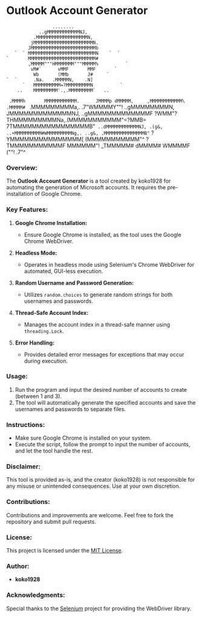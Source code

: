 
# Outlook Account Generator

                     ........
                ..gMMMMMMMMMMMMNJ,
              .MMMMMMMMMMMMMMMMMMMN,
             jMMMMMMMMMMMMMMMMMMMMMMN.
            JMMMMMMMMMMMMMMMMMMMMMMMMb
       `  ` MMMMMMMMMMMMMMMMMMMMMMMMMN    `  `
    `       MMMMMMMMMMMMMMMMMMMMMMMMM#
            ,MMMMM"""HMMMMMMM"""MMMMM%          `
             vM#`      vMMF       MMF       `
              Wb       (MMb       J#     `
    `  `      .Na.   .MMMMMN,    .N]
          `   MMMMMMMMMM=?MMMMMMMMMN          `
        ..    MMMMMMMMM'.,.MMMMMMMMM`   ..
   `  .MMMMh       MMMMMMMMMMMM.      JMMMMp
      dMMMMM,     ,MMMMMMMMMMMM\     .MMMMM#  `
    .MMMMMMMMMa,.  .7"WMMMMY""!  ..gMMMMMMMMN,
    JMMMMMMMMMMMMMNJ,        ..gMMMMMMMMMMMMMF
     ?WMM"?THMMMMMMMMMNa,.(MMMMMMMMMMM"=?MMB=
               7TMMMMMMMMMMMMMMMMB"`
                ..dMMMMMMMMMMMMNJ,
     .(g&, ..+MMMMMMMMMM#WMMMMMMMMMNg,. ..g&,
    .MMMMMMMMMMMMMMMB"`     ?YMMMMMMMMMMMMMMM[
    (MMMMMMMMMMM"^              ?TMMMMMMMMMMMF
      MMMMMM"!                      _TMMMMM#
      dMMMM#                          WMMMMF
       (""!                            .7"^

### Overview:

The **Outlook Account Generator** is a tool created by koko1928 for automating the generation of Microsoft accounts. It requires the pre-installation of Google Chrome.

### Key Features:

1. **Google Chrome Installation:**
   - Ensure Google Chrome is installed, as the tool uses the Google Chrome WebDriver.

2. **Headless Mode:**
   - Operates in headless mode using Selenium's Chrome WebDriver for automated, GUI-less execution.

3. **Random Username and Password Generation:**
   - Utilizes `random.choices` to generate random strings for both usernames and passwords.

4. **Thread-Safe Account Index:**
   - Manages the account index in a thread-safe manner using `threading.Lock`.

5. **Error Handling:**
   - Provides detailed error messages for exceptions that may occur during execution.

### Usage:

1. Run the program and input the desired number of accounts to create (between 1 and 3).
2. The tool will automatically generate the specified accounts and save the usernames and passwords to separate files.

### Instructions:

- Make sure Google Chrome is installed on your system.
- Execute the script, follow the prompt to input the number of accounts, and let the tool handle the rest.

### Disclaimer:

This tool is provided as-is, and the creator (koko1928) is not responsible for any misuse or unintended consequences. Use at your own discretion.

### Contributions:

Contributions and improvements are welcome. Feel free to fork the repository and submit pull requests.

### License:

This project is licensed under the [MIT License](LICENSE).

### Author:

- **koko1928**

### Acknowledgments:

Special thanks to the [Selenium](https://www.selenium.dev/) project for providing the WebDriver library.
